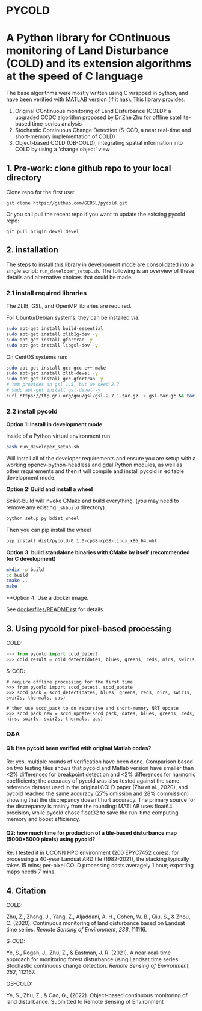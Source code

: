 # PYCOLD

# A Python library for COntinuous monitoring of Land Disturbance (COLD) and its extension algorithms at the speed of C language
The base algorithms were mostly written using C wrapped in python, and have been verified with MATLAB version (if it has). This library provides:
  1. Original COntinuous monitoring of Land Disturbance (COLD): a upgraded CCDC algorithm proposed by Dr.Zhe Zhu for offline satellite-based time-series analysis
  2. Stochastic Continuous Change Detection (S-CCD, a near real-time and short-memory implementation of COLD)
  3. Object-based COLD (OB-COLD), integrating spatial information into COLD by using a 'change object' view
## 1. Pre-work: clone github repo to your local directory

Clone repo for the first use:

```
git clone https://github.com/GERSL/pycold.git
```

Or you call pull the recent repo if you want to update the existing pycold repo:

```
git pull origin devel:devel
```



## 2. installation

The steps to install this library in development mode are consolidated into a
single script: `run_developer_setup.sh`. The following is an overview of these
details and alternative choices that could be made.

### 2.1 install required libraries

The ZLIB, GSL, and OpenMP libraries are required.

For Ubuntu/Debian systems, they can be installed via:

```bash
sudo apt-get install build-essential 
sudo apt-get install zlib1g-dev -y
sudo apt-get install gfortran -y
sudo apt-get install libgsl-dev -y
```

On CentOS systems run:


```bash
sudo apt-get install gcc gcc-c++ make  
sudo apt-get install zlib-devel -y
sudo apt-get install gcc-gfortran -y
# Yum provides an gsl 1.5, but we need 2.7
# sudo apt-get install gsl-devel -y
curl https://ftp.gnu.org/gnu/gsl/gsl-2.7.1.tar.gz  > gsl.tar.gz && tar xfv gsl.tar.gz && cd gsl-2.7.1 && ./configure --prefix=/usr --disable-static && make && make install
```


### 2.2 install pycold
**Option 1: Install in development mode**

Inside of a Python virtual environment run:

```bash
bash run_developer_setup.sh
```

Will install all of the developer requirements and ensure you are setup with a
working opencv-python-headless and gdal Python modules, as well as other
requirements and then it will compile and install pycold in editable
development mode.


**Option 2: Build and install a wheel** 

Scikit-build will invoke CMake and build everything. (you may need to remove
any existing `_skbuild` directory).

```bash
python setup.py bdist_wheel
```

Then you can pip install the wheel

```bash
pip install dist/pycold-0.1.0-cp38-cp38-linux_x86_64.whl
```

**Option 3: build standalone binaries with CMake by itself (recommended for C development)**

```bash
mkdir -p build
cd build
cmake ..
make 
```

**Option 4: Use a docker image.

See [dockerfiles/README.rst](dockerfiles/README.rst) for details.

## 3. Using pycold for pixel-based processing

COLD:

```python
>>> from pycold import cold_detect
>>> cold_result = cold_detect(dates, blues, greens, reds, nirs, swir1s, swir2s, thermals, qas)
```

S-CCD: 

```
# require offline processing for the first time 
>>> from pycold import sccd_detect, sccd_update
>>> sccd_pack = sccd_detect(dates, blues, greens, reds, nirs, swir1s, swir2s, thermals, qas)

# then use sccd_pack to do recursive and short-memory NRT update
>>> sccd_pack_new = sccd_update(sccd_pack, dates, blues, greens, reds, nirs, swir1s, swir2s, thermals, qas)
```




### Q&A
#### Q1: Has pycold been verified with original Matlab codes?
Re: yes, multiple rounds of verification have been done. Comparison based on two testing tiles shows that pycold and Matlab version have smaller than <2% differences for breakpoint detection and <2% differences for harmonic coefficients; the accuracy of pycold was also tested against the same reference dataset used in the original COLD paper (Zhu et al., 2020), and pycold reached the same accuracy (27% omission and 28% commission) showing that the discrepancy doesn't hurt accuracy. The primary source for the discrepancy is mainly from the rounding: MATLAB uses float64 precision, while pycold chose float32 to save the run-time computing memory and boost efficiency. 

#### Q2: how much time for production of a tile-based disturbance map (5000*5000 pixels) using pycold?
Re: I tested it in UCONN HPC environment (200 EPYC7452 cores): for processing a 40-year Landsat ARD tile (1982-2021), the stacking typically takes 15 mins; per-pixel COLD processing costs averagely 1 hour; exporting maps needs 7 mins.  



## 4. Citation

COLD:

Zhu, Z., Zhang, J., Yang, Z., Aljaddani, A. H., Cohen, W. B., Qiu, S., & Zhou, C. (2020). Continuous monitoring of land disturbance based on Landsat time series. *Remote Sensing of Environment*, *238*, 111116.

S-CCD:

Ye, S., Rogan, J., Zhu, Z., & Eastman, J. R. (2021). A near-real-time approach for monitoring forest disturbance using Landsat time series: Stochastic continuous change detection. *Remote Sensing of Environment*, *252*, 112167.

OB-COLD:

Ye, S., Zhu, Z., & Cao, G., (2022). Object-based continuous monitoring of land disturbance. Submitted to Remote Sensing of Environment
